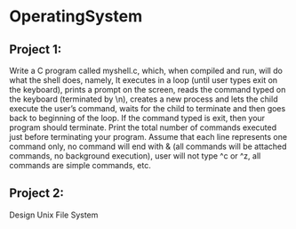 # OperatingSystem

Project 1:
----------
Write a C program called myshell.c, which, when compiled and run, will do what the shell does, namely,
It executes in a loop (until user types exit on the keyboard), prints a prompt on the screen, reads the command typed on the keyboard (terminated by \n), creates a new process and lets the child execute the user’s command, waits for the child to terminate and then goes back to beginning of the loop.
If the command typed is exit, then your program should terminate.
Print the total number of commands executed just before terminating your program.
Assume that each line represents one command only, no command will end with & (all commands will be attached commands, no background execution), user will not type ^c or ^z, all commands are simple commands, etc.

Project 2:
----------
Design Unix File System
